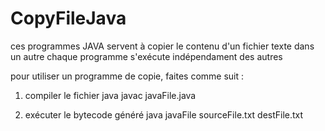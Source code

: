 # CopyFileJava
ces programmes JAVA servent à copier le contenu d'un fichier texte dans un autre 
chaque programme s'exécute indépendament des autres 

pour utiliser un programme de copie, faites comme suit :
  1. compiler le fichier java 
      javac javaFile.java 
  
  2. exécuter le bytecode généré
      java javaFile sourceFile.txt destFile.txt
      
